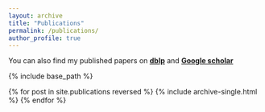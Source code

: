 ```yaml
---
layout: archive
title: "Publications"
permalink: /publications/
author_profile: true
---
```


You can also find my published papers on [**dblp**](https://dblp.org/pers/hd/h/Huang:Hongyao) and [**Google scholar**](https://scholar.google.com/citations?hl=en&user=BDOpOLkAAAAJ)

{% include base_path %}

{% for post in site.publications reversed %}
  {% include archive-single.html %}
{% endfor %}
